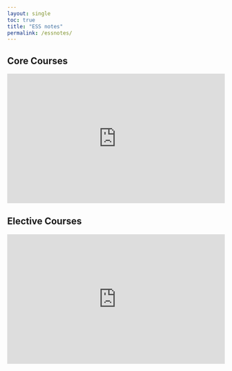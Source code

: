 ```yaml
---
layout: single
toc: true
title: "ESS notes"
permalink: /essnotes/
---
```


## Core Courses
<iframe src="https://drive.google.com/embeddedfolderview?id=1MiFTU8iFxyr0jQFxkcfO3WgSW2Kpcugm#list" style="width:100%; height:300px; border:0;"></iframe>

## Elective Courses
<iframe src="https://drive.google.com/embeddedfolderview?id=1JTj7s0nRso11YjV7Vf92xCQ_mVWkZFIj#list" style="width:100%; height:300px; border:0;"></iframe>

<script async data-id="101491282" src="//static.getclicky.com/js"></script>

